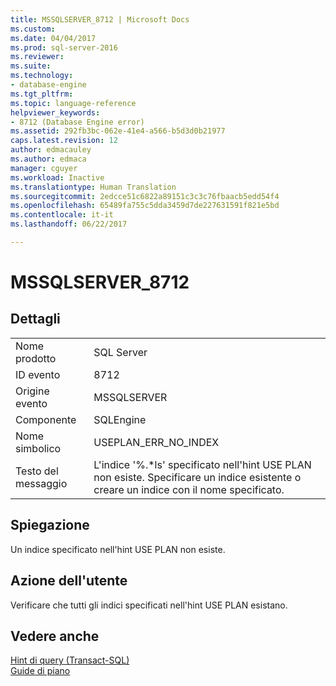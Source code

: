 ```yaml
---
title: MSSQLSERVER_8712 | Microsoft Docs
ms.custom: 
ms.date: 04/04/2017
ms.prod: sql-server-2016
ms.reviewer: 
ms.suite: 
ms.technology:
- database-engine
ms.tgt_pltfrm: 
ms.topic: language-reference
helpviewer_keywords:
- 8712 (Database Engine error)
ms.assetid: 292fb3bc-062e-41e4-a566-b5d3d0b21977
caps.latest.revision: 12
author: edmacauley
ms.author: edmaca
manager: cguyer
ms.workload: Inactive
ms.translationtype: Human Translation
ms.sourcegitcommit: 2edcce51c6822a89151c3c3c76fbaacb5edd54f4
ms.openlocfilehash: 65489fa755c5dda3459d7de227631591f821e5bd
ms.contentlocale: it-it
ms.lasthandoff: 06/22/2017

---
```

# <a name="mssqlserver8712"></a>MSSQLSERVER_8712
  
## <a name="details"></a>Dettagli  
  
|||  
|-|-|  
|Nome prodotto|SQL Server|  
|ID evento|8712|  
|Origine evento|MSSQLSERVER|  
|Componente|SQLEngine|  
|Nome simbolico|USEPLAN_ERR_NO_INDEX|  
|Testo del messaggio|L'indice '%.*ls' specificato nell'hint USE PLAN non esiste. Specificare un indice esistente o creare un indice con il nome specificato.|  
  
## <a name="explanation"></a>Spiegazione  
Un indice specificato nell'hint USE PLAN non esiste.  
  
## <a name="user-action"></a>Azione dell'utente  
Verificare che tutti gli indici specificati nell'hint USE PLAN esistano.  
  
## <a name="see-also"></a>Vedere anche  
[Hint di query &#40;Transact-SQL&#41;](~/t-sql/queries/hints-transact-sql-query.md)  
[Guide di piano](~/relational-databases/performance/plan-guides.md)  
  

